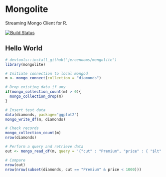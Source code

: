 Mongolite
=========

Streaming Mongo Client for R.

[![Build Status](https://travis-ci.org/jeroenooms/mongolite.svg?branch=master)](https://travis-ci.org/jeroenooms/mongolite)

Hello World
-----------

```r
# devtools::install_github("jeroenooms/mongolite")
library(mongolite)

# Initiate connection to local mongod
m <- mongo_connect(collection = "diamonds")

# Drop existing data if any
if(mongo_collection_count(m) > 0){
  mongo_collection_drop(m)
}

# Insert test data
data(diamonds, package="ggplot2")
mongo_write_df(m, diamonds)

# Check records
mongo_collection_count(m)
nrow(diamonds)

# Perform a query and retrieve data
out <- mongo_read_df(m, query = '{"cut" : "Premium", "price" : { "$lt" : 1000 } }')

# Compare
nrow(out)
nrow(nrow(subset(diamonds, cut == "Premium" & price < 1000)))
```
